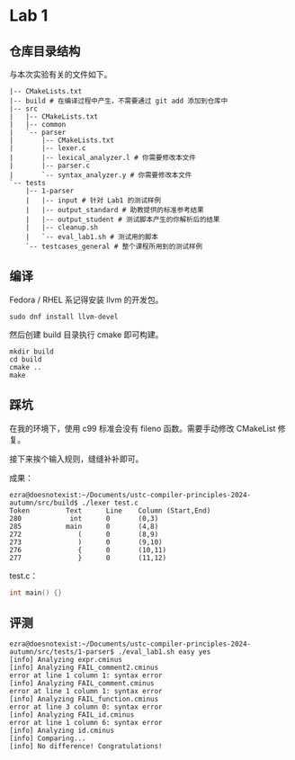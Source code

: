# Lab 1
## 仓库目录结构

与本次实验有关的文件如下。

```shell
|-- CMakeLists.txt
|-- build # 在编译过程中产生，不需要通过 git add 添加到仓库中
|-- src
|   |-- CMakeLists.txt
|   |-- common
|   `-- parser
|       |-- CMakeLists.txt
|       |-- lexer.c
|       |-- lexical_analyzer.l # 你需要修改本文件
|       |-- parser.c
|       `-- syntax_analyzer.y # 你需要修改本文件
`-- tests
    |-- 1-parser
    |   |-- input # 针对 Lab1 的测试样例
    |   |-- output_standard # 助教提供的标准参考结果
    |   |-- output_student # 测试脚本产生的你解析后的结果
    |   |-- cleanup.sh
    |   `-- eval_lab1.sh # 测试用的脚本
    `-- testcases_general # 整个课程所用到的测试样例
```

## 编译

Fedora / RHEL 系记得安装 llvm 的开发包。

```shell
sudo dnf install llvm-devel
```

然后创建 build 目录执行 cmake 即可构建。

```shell
mkdir build
cd build
cmake ..
make
```

## 踩坑

在我的环境下，使用 c99 标准会没有 fileno 函数。需要手动修改 CMakeList 修复。

接下来挨个输入规则，缝缝补补即可。

成果：

```shell
ezra@doesnotexist:~/Documents/ustc-compiler-principles-2024-autumn/src/build$ ./lexer test.c 
Token         Text      Line    Column (Start,End)
280            int      0       (0,3)
285           main      0       (4,8)
272              (      0       (8,9)
273              )      0       (9,10)
276              {      0       (10,11)
277              }      0       (11,12)
```

test.c：

```c
int main() {}
```

## 评测

```shell
ezra@doesnotexist:~/Documents/ustc-compiler-principles-2024-autumn/src/tests/1-parser$ ./eval_lab1.sh easy yes
[info] Analyzing expr.cminus
[info] Analyzing FAIL_comment2.cminus
error at line 1 column 1: syntax error
[info] Analyzing FAIL_comment.cminus
error at line 1 column 1: syntax error
[info] Analyzing FAIL_function.cminus
error at line 3 column 0: syntax error
[info] Analyzing FAIL_id.cminus
error at line 1 column 6: syntax error
[info] Analyzing id.cminus
[info] Comparing...
[info] No difference! Congratulations!
```